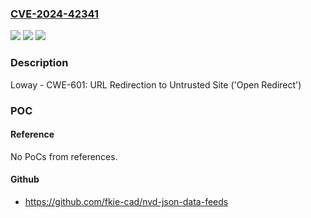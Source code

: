 ### [CVE-2024-42341](https://cve.mitre.org/cgi-bin/cvename.cgi?name=CVE-2024-42341)
![](https://img.shields.io/static/v1?label=Product&message=QueueMetrics&color=blue)
![](https://img.shields.io/static/v1?label=Version&message=22.11.6%20&color=brightgreen)
![](https://img.shields.io/static/v1?label=Vulnerability&message=CWE-601%20URL%20Redirection%20to%20Untrusted%20Site%20('Open%20Redirect')&color=brightgreen)

### Description

Loway - CWE-601: URL Redirection to Untrusted Site ('Open Redirect')

### POC

#### Reference
No PoCs from references.

#### Github
- https://github.com/fkie-cad/nvd-json-data-feeds

